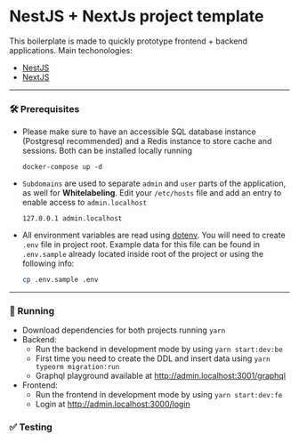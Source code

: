 # NestJS + NextJs project template

This boilerplate is made to quickly prototype frontend + backend applications.
Main techonologies:
* [NestJS](https://nestjs.com/)
* [NextJS](https://nextjs.org)

---

### 🛠️ Prerequisites


- Please make sure to have an accessible SQL database instance (Postgresql recommended) and a Redis instance to store cache and sessions. 
  Both can be installed locally running 
  ```
  docker-compose up -d
  ```
- `Subdomains` are used to separate `admin` and `user` parts of the application, as well for **Whitelabeling**.
Edit your `/etc/hosts` file and add an entry to enable access to `admin.localhost` 
  ```
  127.0.0.1 admin.localhost
  ```

- All environment variables are read using [dotenv](https://www.npmjs.com/package/dotenv). You will need to create `.env` file in project root. Example data for this file can be found in `.env.sample` already located inside root of the project or using the following info:

    ```sh
    cp .env.sample .env
    ```
---

### 🚀 Running 

- Download dependencies for both projects running `yarn`
- Backend:
    - Run the backend in development mode by using `yarn start:dev:be`
    - First time you need to create the DDL and insert data using `yarn typeorm migration:run`  
    - Graphql playground available at http://admin.localhost:3001/graphql
- Frontend:
    - Run the frontend in development mode by using `yarn start:dev:fe`
    - Login at http://admin.localhost:3000/login
    

### ✅ Testing
